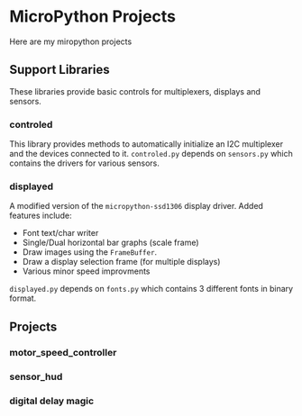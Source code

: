 # MicroPython Projects
Here are my miropython projects

## Support Libraries
These libraries provide basic controls for multiplexers, displays and sensors.

### controled
This library provides methods to automatically initialize an I2C multiplexer and the devices connected to it. `controled.py` depends on `sensors.py` which contains the drivers for various sensors.

### displayed
A modified version of the `micropython-ssd1306` display driver. Added features include:

- Font text/char writer
- Single/Dual horizontal bar graphs (scale frame)
- Draw images using the `FrameBuffer`.
- Draw a display selection frame (for multiple displays)
- Various minor speed improvments

`displayed.py` depends on `fonts.py` which contains 3 different fonts in binary format.

## Projects

### motor_speed_controller

### sensor_hud

### digital delay magic